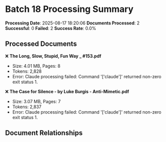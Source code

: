 # Batch 18 Processing Summary

**Processing Date**: 2025-08-17 18:20:06
**Documents Processed**: 2
**Successful**: 0
**Failed**: 2
**Success Rate**: 0.0%

## Processed Documents

❌ **The Long, Slow, Stupid, Fun Way _ #153.pdf**
   - Size: 4.01 MB, Pages: 8
   - Tokens: 2,828
   - Error: Claude processing failed: Command '['claude']' returned non-zero exit status 1.

❌ **The Case for Silence - by Luke Burgis - Anti-Mimetic.pdf**
   - Size: 3.07 MB, Pages: 7
   - Tokens: 2,837
   - Error: Claude processing failed: Command '['claude']' returned non-zero exit status 1.

## Document Relationships
